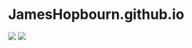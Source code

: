 # JamesHopbourn.github.io

![](https://img.shields.io/github/license/JamesHopbourn/JamesHopbourn.github.io) ![](https://travis-ci.org/JamesHopbourn/JamesHopbourn.github.io.svg?branch=hexo)
